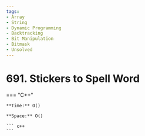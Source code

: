 ```yaml
---
tags:
- Array
- String
- Dynamic Programming
- Backtracking
- Bit Manipulation
- Bitmask
- Unsolved
---
```



# 691. Stickers to Spell Word

=== "C++"

    **Time:** O()

    **Space:** O()

    ``` c++
    ```